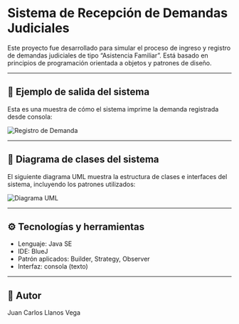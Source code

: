 # Sistema de Recepción de Demandas Judiciales

Este proyecto fue desarrollado para simular el proceso de ingreso y registro de demandas judiciales de tipo “Asistencia Familiar”. Está basado en principios de programación orientada a objetos y patrones de diseño.

---

## 📄 Ejemplo de salida del sistema

Esta es una muestra de cómo el sistema imprime la demanda registrada desde consola:

![Registro de Demanda](../RegistroDemanda.PNG)

---

## 🧩 Diagrama de clases del sistema

El siguiente diagrama UML muestra la estructura de clases e interfaces del sistema, incluyendo los patrones utilizados:

![Diagrama UML](../DiagramaRegistroDemanda.PNG)

---

## ⚙️ Tecnologías y herramientas

- Lenguaje: Java SE
- IDE: BlueJ
- Patrón aplicados: Builder, Strategy, Observer
- Interfaz: consola (texto)

---

## 👤 Autor

Juan Carlos Llanos Vega
